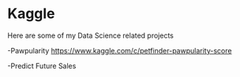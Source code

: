 # Kaggle
Here are some of my Data Science related projects


-Pawpularity https://www.kaggle.com/c/petfinder-pawpularity-score


-Predict Future Sales 
